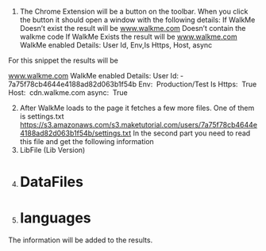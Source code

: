 1. The Chrome Extension will be a button on the toolbar. When you
click the button it should open a window with the following details:
If WalkMe Doesn’t exist the result will be
www.walkme.com​­ Doesn’t contain the walkme code
If WalkMe Exists the result will be
www.walkme.com​­ WalkMe enabled
Details: User Id, Env,Is Https, Host, async

For this snippet the results will be
<script type="text/javascript" async=""
src="https://cdn.walkme.com/users/7a75f78cb4644e4188ad82d063b1f54b/walkme_7a75f7
8cb4644e4188ad82d063b1f54b_https.js"></script>

www.walkme.com​­ WalkMe enabled
Details:
User Id: ­ 7a75f78cb4644e4188ad82d063b1f54b
Env: ­ Production/Test
Is Https: ­ True
Host: ­ cdn.walkme.com
async: ­ True

2. After WalkMe loads to the page it fetches a few more files. One of them is settings.txt
https://s3.amazonaws.com/s3.maketutorial.com/users/7a75f78cb4644e4188ad82d063b1f54b/settings.txt
In the second part you need to read this file and get the following information
1. LibFile (Lib Version)
2. # DataFiles
3. # languages

The information will be added to the results.